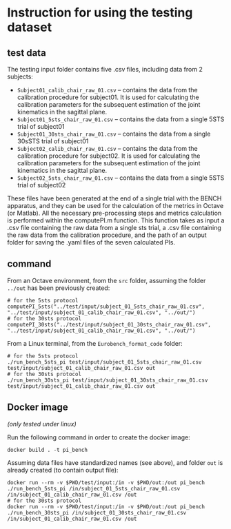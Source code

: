 # Instruction for using the testing dataset

## test data
The testing input folder contains five .csv files, including data from 2 subjects:

- `Subject01_calib_chair_raw_01.csv` – contains the data from the calibration procedure for subject01.
  It is used for calculating the calibration parameters for the subsequent estimation of the joint kinematics in the sagittal plane.
- `Subject01_5sts_chair_raw_01.csv` – contains the data from a single 5STS trial of subject01
- `Subject01_30sts_chair_raw_01.csv` – contains the data from a single 30sSTS trial of subject01
- `Subject02_calib_chair_raw_01.csv` – contains the data from the calibration procedure for subject02. It is used for calculating the calibration parameters for the subsequent estimation of the joint kinematics in the sagittal plane.
- `Subject02_5sts_chair_raw_01.csv` – contains the data from a single 5STS trial of subject02

These files have been generated at the end of a single trial with the BENCH apparatus, and they can be used for the calculation of the metrics in Octave (or Matlab).
All the necessary pre-processing steps and metrics calculation is performed within the computePI.m function.
This function takes as input a .csv file containing the raw data from a single sts trial, a .csv file containing the raw data from the calibration procedure, and the path of an output folder for saving the .yaml files of the seven calculated PIs.

## command

From an Octave environment, from the `src` folder, assuming the folder `../out` has been previously created:

```term
# for the 5sts protocol
computePI_5sts("../test/input/subject_01_5sts_chair_raw_01.csv", "../test/input/subject_01_calib_chair_raw_01.csv", "../out/")
# for the 30sts protocol
computePI_30sts("../test/input/subject_01_30sts_chair_raw_01.csv", "../test/input/subject_01_calib_chair_raw_01.csv", "../out/")
```

From a Linux terminal, from the `Eurobench_format_code` folder:

```term
# for the 5sts protocol
./run_bench_5sts_pi test/input/subject_01_5sts_chair_raw_01.csv test/input/subject_01_calib_chair_raw_01.csv out
# for the 30sts protocol
./run_bench_30sts_pi test/input/subject_01_30sts_chair_raw_01.csv test/input/subject_01_calib_chair_raw_01.csv out
```

## Docker image

_(only tested under linux)_

Run the following command in order to create the docker image:

```console
docker build . -t pi_bench
```

Assuming data files have standardized names (see above), and folder `out` is already created (to contain output file):

```shell
docker run --rm -v $PWD/test/input:/in -v $PWD/out:/out pi_bench ./run_bench_5sts_pi /in/subject_01_5sts_chair_raw_01.csv /in/subject_01_calib_chair_raw_01.csv /out
# for the 30sts protocol
docker run --rm -v $PWD/test/input:/in -v $PWD/out:/out pi_bench ./run_bench_30sts_pi /in/subject_01_30sts_chair_raw_01.csv /in/subject_01_calib_chair_raw_01.csv /out
```
